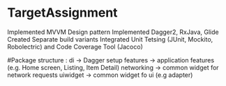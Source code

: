 # TargetAssignment
Implemented MVVM Design pattern
Implemented Dagger2, RxJava, Glide
Created Separate build variants
Integrated Unit Tetsing (JUnit, Mockito, Robolectric) and Code Coverage Tool (Jacoco)

#Package structure :
di -> Dagger setup
features -> application features (e.g. Home screen, Listing, Item Detail)
networking -> common widget for network requests
uiwidget -> common widget fo ui (e.g adapter)
